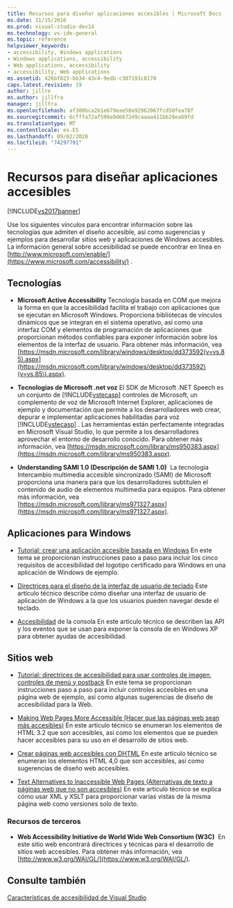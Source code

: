 ```yaml
---
title: Recursos para diseñar aplicaciones accesibles | Microsoft Docs
ms.date: 11/15/2016
ms.prod: visual-studio-dev14
ms.technology: vs-ide-general
ms.topic: reference
helpviewer_keywords:
- accessibility, Windows applications
- Windows applications, accessibility
- Web applications, accessibility
- accessibility, Web applications
ms.assetid: 426bf023-bb34-43c4-9edb-c307191c8170
caps.latest.revision: 19
author: jillre
ms.author: jillfra
manager: jillfra
ms.openlocfilehash: af300bca2b1e679eae58a92962067fcd50fea78f
ms.sourcegitcommit: 6cfffa72af599a9d667249caaaa411bb28ea69fd
ms.translationtype: MT
ms.contentlocale: es-ES
ms.lasthandoff: 09/02/2020
ms.locfileid: "74297791"
---
```

# <a name="resources-for-designing-accessible-applications"></a>Recursos para diseñar aplicaciones accesibles
[!INCLUDE[vs2017banner](../../includes/vs2017banner.md)]

Use los siguientes vínculos para encontrar información sobre las tecnologías que admiten el diseño accesible, así como sugerencias y ejemplos para desarrollar sitios web y aplicaciones de Windows accesibles. La información general sobre accesibilidad se puede encontrar en línea en [http://www.microsoft.com/enable/](https://www.microsoft.com/accessibility/) .

## <a name="technologies"></a>Tecnologías

- **Microsoft Active Accessibility** Tecnología basada en COM que mejora la forma en que la accesibilidad facilita el trabajo con aplicaciones que se ejecutan en Microsoft Windows. Proporciona bibliotecas de vínculos dinámicos que se integran en el sistema operativo, así como una interfaz COM y elementos de programación de aplicaciones que proporcionan métodos confiables para exponer información sobre los elementos de la interfaz de usuario. Para obtener más información, vea [https://msdn.microsoft.com/library/windows/desktop/dd373592(v=vs.85).aspx](https://msdn.microsoft.com/library/windows/desktop/dd373592\(v=vs.85\).aspx).

- **Tecnologías de Microsoft .net voz** El SDK de Microsoft .NET Speech es un conjunto de [!INCLUDE[vstecasp](../../includes/vstecasp-md.md)] controles de Microsoft, un complemento de voz de Microsoft Internet Explorer, aplicaciones de ejemplo y documentación que permite a los desarrolladores web crear, depurar e implementar aplicaciones habilitadas para voz [!INCLUDE[vstecasp](../../includes/vstecasp-md.md)] . Las herramientas están perfectamente integradas en Microsoft Visual Studio, lo que permite a los desarrolladores aprovechar el entorno de desarrollo conocido. Para obtener más información, vea [https://msdn.microsoft.com/library/ms950383.aspx](https://msdn.microsoft.com/library/ms950383.aspx).

- **Understanding SAMI 1.0 (Descripción de SAMI 1.0)**  La tecnología Intercambio multimedia accesible sincronizado (SAMI) de Microsoft proporciona una manera para que los desarrolladores subtitulen el contenido de audio de elementos multimedia para equipos. Para obtener más información, vea [https://msdn.microsoft.com/library/ms971327.aspx](https://msdn.microsoft.com/library/ms971327.aspx).

## <a name="windows-applications"></a>Aplicaciones para Windows

- [Tutorial: crear una aplicación accesible basada en Windows](https://msdn.microsoft.com/library/654c7f2f-1586-480b-9f12-9d9b8f5cc32b) En este tema se proporcionan instrucciones paso a paso para incluir los cinco requisitos de accesibilidad del logotipo certificado para Windows en una aplicación de Windows de ejemplo.

- [Directrices para el diseño de la interfaz de usuario de teclado](/previous-versions/windows/desktop/dnacc/guidelines-for-keyboard-user-interface-design) Este artículo técnico describe cómo diseñar una interfaz de usuario de aplicación de Windows a la que los usuarios pueden navegar desde el teclado.

- [Accesibilidad](/previous-versions/windows/desktop/dnacc/console-accessibility) de la consola En este artículo técnico se describen las API y los eventos que se usan para exponer la consola de en Windows XP para obtener ayudas de accesibilidad.

## <a name="web-sites"></a>Sitios web

- [Tutorial: directrices de accesibilidad para usar controles de imagen, controles de menú y postback](https://msdn.microsoft.com/library/ff7b5021-48b3-46bf-921f-9fe1e0e32202) En este tema se proporcionan instrucciones paso a paso para incluir controles accesibles en una página web de ejemplo, así como algunas sugerencias de diseño de accesibilidad para la Web.

- [Making Web Pages More Accessible (Hacer que las páginas web sean más accesibles)](/previous-versions/windows/desktop/dnacc/making-web-pages-more-accessible) En este artículo técnico se enumeran los elementos de HTML 3.2 que son accesibles, así como los elementos que se pueden hacer accesibles para su uso en el desarrollo de sitios web.

- [Crear páginas web accesibles con DHTML](/previous-versions//ms528445(v=vs.85)) En este artículo técnico se enumeran los elementos HTML 4,0 que son accesibles, así como sugerencias de diseño web accesibles.

- [Text Alternatives to Inaccessible Web Pages (Alternativas de texto a páginas web que no son accesibles)](/previous-versions/windows/desktop/dnacc/text-alternatives-to-inaccessible-web-pages) En este artículo técnico se explica cómo usar XML y XSLT para proporcionar varias vistas de la misma página web como versiones solo de texto.

### <a name="third-party-resources"></a>Recursos de terceros

- **Web Accessibility Initiative de World Wide Web Consortium (W3C)**  En este sitio web encontrará directrices y técnicas para el desarrollo de sitios web accesibles. Para obtener más información, vea [http://www.w3.org/WAI/GL/](https://www.w3.org/WAI/GL/).

## <a name="see-also"></a>Consulte también
 [Características de accesibilidad de Visual Studio](../../ide/reference/accessibility-features-of-visual-studio.md)

